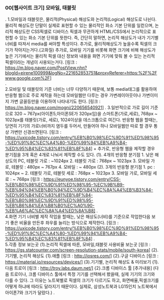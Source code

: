 ### 00[웹사이트 크기] 모바일, 태블릿
.
    1.모바일과 태블릿은, 물리적(Physical) 해상도와 논리적(Logical) 해상도로 나뉜다. 물리적 해상도란 단말이 실제로 표현할 수 있는 물리적인 화소 기본 단위를
        일컫으며, 논리적 해상도란 CSS픽셀로 디바이스 픽셀과 무관하게 HTML/CSS에서 논리적으로 표현할 수 있는 화소 기본 단위를 뜻한다.
        즉, 간단히 말하면, 논리적 해상도가 내가 기기별 너비를 따져서 media를 써야할 특성이다. 추가로, 물리적해상도가 높을수록 픽셀의 크기가 작아지는거다.(고화질)
        추가로, 모바일 기기를 비롯해 화면 크기에 비해 해상도가 높은 기기에서는 물리적 픽셀 대신 정보와 내용을 화면 기기에 맞춰 볼 수 있는 논리적 픽셀이라는 개념이 사용되는거다.
        [링크 : https://m.blog.naver.com/PostView.nhn?blogId=eirene100999&logNo=221652853751&proxyReferer=https:%2F%2Fwww.google.com%2F]   
.    
    2.모바일 및 태블릿의 기준 너비는 너무 다양하기 때문에, 보통 media태그를 활용하여 반응형 웹으로 주로 제작을 하는데
        모바일웹만 다루는 경우 가변레이아웃이나 가변이미지 가변 글꼴등만을 이용하여 나타내기도 한다.
        [링크 : https://m.blog.naver.com/mogni/220656540921]
.
    3.일반적으로 가로 길이 기준으로  320 ~ 767px(아이폰5,아이폰SE가 320px임)을 스마트폰(가로,세로), 768px ~ 1023px를 태블릿(가로, 세로), 1024이상을 데스크톱으로 여긴다.
        반응형 웹을 할때는, 당연히 기기의 가로너비까지 염두를 두어서, 만들어야 하나 모바일웹만 따로 할 경우 통상 가변만 신경쓰면된다.
        [링크 : https://uxicode.tistory.com/entry/%EB%B0%98%EC%9D%91%ED%98%95-%ED%91%9C%EC%A4%80-%ED%99%94%EB%A9%B4-%ED%95%B4%EC%83%81%EB%8F%84]
        +
        추가로, 반응형 웹을 제작할 경우 분기점을 3개 혹은 4개로 나눠서 제작할 수도 있다.
        (1). 4개의 반응형 분기점
            1. 낮은 해상도의 PC, 테블릿 가로 : ~1024px 
            2. 테블릿 가로 : 768px ~ 1023px
            3. 모바일 가로, 테블릿 : 480px ~ 767px
            4. 모바일 : ~ 480px
        (2). 3개의 반응형 분기점
            1. pc : 1024px ~
            2. 테블릿 가로, 테블릿 세로 : 768px ~ 1023px
            3. 모바일 가로, 모바일 세로 : ~ 768px
        [링크 : https://eunyoe.tistory.com/entry/CSS-%EB%B0%98%EC%9D%91%ED%98%95-%EC%9B%B9-%EB%94%94%EB%B0%94%EC%9D%B4%EC%8A%A4%EB%B3%84-%ED%95%B4%EC%83%81%EB%8F%84-%EB%B0%98%EC%9D%91%ED%98%95-%EB%B6%84%EA%B8%B0%EC%A0%90-%EB%A6%AC%EC%8A%A4%ED%8A%B8]
.    
    4.화면 기기 너비별 제작 작업을 할때는, 낮은 해상도(너비)를 기준으로 작업한다음 보기 좋은 비율을 만든후 좌우를 늘리는 방식으로 제작한다.
        [링크 : https://uxicode.tistory.com/entry/%EB%B0%98%EC%9D%91%ED%98%95-%ED%91%9C%EC%A4%80-%ED%99%94%EB%A9%B4-%ED%95%B4%EC%83%81%EB%8F%84]
.       
    5.각종 정보 보는곳
        (1).논리적 픽셀에 따른, 모바일,태블릿 사용비율 보는곳
            [링크 : https://gs.statcounter.com/screen-resolution-stats/mobile/south-korea]
        (2).기기별, 논리적 해상도
            {1}.애플
                [링크 : http://iosres.com/]
            {2}.구글 디바이스
                [링크 : https://material.io/resources/devices/]
        (3).기기별, 논리적 해상도 & 미리보기
            {1}.다음 트로이
                [링크 : http://troy.labs.daum.net/]
            {2}.크롬 디바이스 툴
                [추가내용]
            (다음 트로이나, 크롬 디바이스 툴에서 특정 기기를 선택해서 봤을때, 실제 기기의 크기와 다를 수 있다. 그 이유는 노트북별로 픽셀의 크기가 다르기도 하고, 화면배율,픽셀크기를
                어떻게 하냐에 따라도 달라지기 때문이다. 실제로, 삼성노트북과 LG15인치 노트북에서 아이폰7와 크기가 달랐다.)
.
